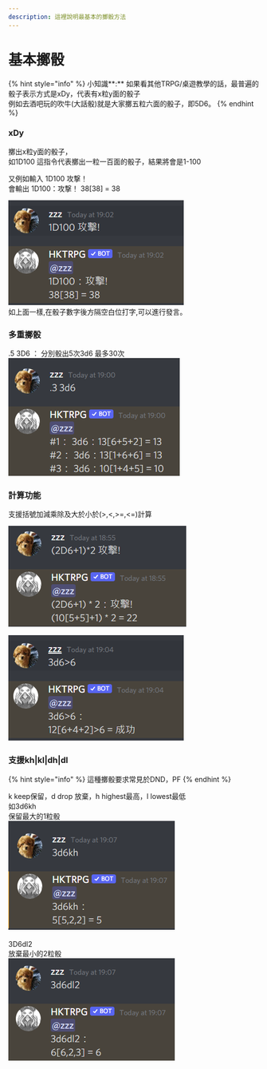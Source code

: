 ```yaml
---
description: 這裡說明最基本的擲骰方法
---
```


# 基本擲骰

{% hint style="info" %}
小知識**:** 如果看其他TRPG/桌遊教學的話，最普遍的骰子表示方式是xDy，代表有x粒y面的骰子\
例如去酒吧玩的吹牛(大話骰)就是大家擲五粒六面的骰子，即5D6。
{% endhint %}

### xDy

擲出x粒y面的骰子，\
如1D100 這指令代表擲出一粒一百面的骰子，結果將會是1-100 &#x20;

又例如輸入 1D100 攻撃！ \
會輸出     1D100：攻撃！  38\[38] = 38

![](<../../.gitbook/assets/image (33) (1).png>)\
如上面一樣,在骰子數字後方隔空白位打字,可以進行發言。

### 多重擲骰

.5 3D6 ： 分別骰出5次3d6 最多30次 \
![](<../../.gitbook/assets/image (20).png>)



### 計算功能

支援括號加減乘除及大於小於(>,<,>=,<=)計算&#x20;

![](<../../.gitbook/assets/image (16).png>)

![](<../../.gitbook/assets/image (4).png>)

### 支援kh|kl|dh|dl

{% hint style="info" %}
這種擲骰要求常見於DND，PF
{% endhint %}

k keep保留，d drop 放棄，h highest最高，l lowest最低 \
如3d6kh \
保留最大的1粒骰\
![](<../../.gitbook/assets/image (29).png>)\
\
3D6dl2\
放棄最小的2粒骰\
![](<../../.gitbook/assets/image (26).png>)



